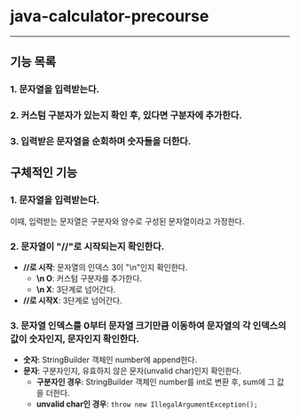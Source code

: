 # java-calculator-precourse
-------------------------------------------

## 기능 목록

### 1. 문자열을 입력받는다.

### 2. 커스텀 구분자가 있는지 확인 후, 있다면 구분자에 추가한다.

### 3. 입력받은 문자열을 순회하며 숫자들을 더한다.

## 구체적인 기능

### 1. 문자열을 입력받는다.

이때, 입력받는 문자열은 구분자와 양수로 구성된 문자열이라고 가정한다.

### 2. 문자열이 "//"로 시작되는지 확인한다.

- **//로 시작**: 문자열의 인덱스 3이 "\n"인지 확인한다.
    - **\n O**: 커스텀 구분자를 추가한다.
    - **\n X**: 3단계로 넘어간다.
- **//로 시작X**: 3단계로 넘어간다.

### 3. 문자열 인덱스를 0부터 문자열 크기만큼 이동하여 문자열의 각 인덱스의 값이 숫자인지, 문자인지 확인한다.

- **숫자**: StringBuilder 객체인 number에 append한다.
- **문자**: 구분자인지, 유효하지 않은 문자(unvalid char)인지 확인한다.
    - **구분자인 경우**: StringBuilder 객체인 number를 int로 변환 후, sum에 그 값을 더한다.
    - **unvalid char인 경우**: `throw new IllegalArgumentException();`
